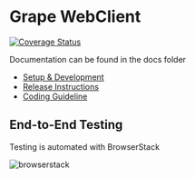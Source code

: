 # Grape WebClient

[![Coverage Status](https://coveralls.io/repos/github/ubergrape/grape-web-client/badge.svg?branch=master)](https://coveralls.io/github/ubergrape/grape-web-client?branch=master)

Documentation can be found in the docs folder

- [Setup & Development](https://github.com/ubergrape/grape-web-client/blob/master/docs/development.md)
- [Release Instructions](https://github.com/ubergrape/grape-web-client/blob/master/docs/release.md)
- [Coding Guideline](https://github.com/ubergrape/grape-web-client/blob/master/docs/coding-guideline.md)

## End-to-End Testing

Testing is automated with BrowserStack

![browserstack](https://www.browserstack.com/images/layout/logo.svg)
